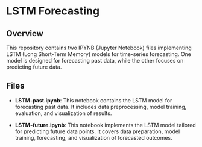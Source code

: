 # LSTM Forecasting 

## Overview
This repository contains two IPYNB (Jupyter Notebook) files implementing LSTM (Long Short-Term Memory) models for time-series forecasting. One model is designed for forecasting past data, while the other focuses on predicting future data.

## Files
- **LSTM-past.ipynb**: This notebook contains the LSTM model for forecasting past data. It includes data preprocessing, model training, evaluation, and visualization of results.

- **LSTM-future.ipynb**: This notebook implements the LSTM model tailored for predicting future data points. It covers data preparation, model training, forecasting, and visualization of forecasted outcomes.
